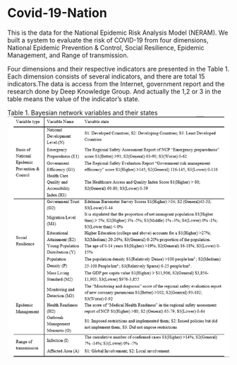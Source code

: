 # Covid-19-Nation
This is the data for the National Epidemic Risk Analysis Model (NERAM).
We built a system to evaluate the risk of COVID-19 from four dimensions, National Epidemic Prevention & Control, Social Resilience, Epidemic Management, and Range of transmission. 

Four dimensions and their respective indicators are presented in the Table 1. Each dimension consists of several indicators, and there are total 15 indicators.The data is access from the Internet, government report and the research done by Deep Knowledge Group. And actually the 1,2 or 3 in the table means the value of the indicator’s state.

Table 1. Bayesian network variables and their states
![image](https://raw.githubusercontent.com/Crystalxy123/Covid-19-Nation/main/pictures/BN.png)



